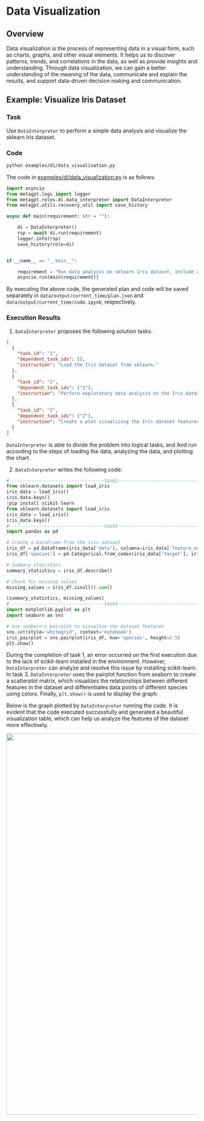 # Data Visualization

## Overview

Data visualization is the process of representing data in a visual form, such as charts, graphs, and other visual elements. It helps us to discover patterns, trends, and correlations in the data, as well as provide insights and understanding. Through data visualization, we can gain a better understanding of the meaning of the data, communicate and explain the results, and support data-driven decision making and communication.

## Example: Visualize Iris Dataset

### Task

Use `DataInterpreter` to perform a simple data analysis and visualize the sklearn Iris dataset.

### Code

```bash
python examples/di/data_visualization.py
```

The code in [examples/di/data_visualization.py](https://github.com/geekan/MetaGPT/blob/main/examples/di/data_visualization.py) is as follows:

```python
import asyncio
from metagpt.logs import logger
from metagpt.roles.di.data_interpreter import DataInterpreter
from metagpt.utils.recovery_util import save_history

async def main(requirement: str = ""):

    di = DataInterpreter()
    rsp = await di.run(requirement)
    logger.info(rsp)
    save_history(role=di)


if __name__ == "__main__":

    requirement = "Run data analysis on sklearn Iris dataset, include a plot"
    asyncio.run(main(requirement))
```

By executing the above code, the generated plan and code will be saved separately in `data/output/current_time/plan.json` and `data/output/current_time/code.ipynb`, respectively.

### Execution Results

1. `DataInterpreter` proposes the following solution tasks:

```json
[
  {
    "task_id": "1",
    "dependent_task_ids": [],
    "instruction": "Load the Iris dataset from sklearn."
  },
  {
    "task_id": "2",
    "dependent_task_ids": ["1"],
    "instruction": "Perform exploratory data analysis on the Iris dataset."
  },
  {
    "task_id": "3",
    "dependent_task_ids": ["2"],
    "instruction": "Create a plot visualizing the Iris dataset features."
  }
]
```

`DataInterpreter` is able to divide the problem into logical tasks, and And run according to the steps of loading the data, analyzing the data, and plotting the chart.

2. `DataInterpreter` writes the following code:

```python
# ----------------------------------task1------------------------------------
from sklearn.datasets import load_iris
iris_data = load_iris()
iris_data.keys()
!pip install scikit-learn
from sklearn.datasets import load_iris
iris_data = load_iris()
iris_data.keys()
# ----------------------------------task2------------------------------------
import pandas as pd

# Create a DataFrame from the iris dataset
iris_df = pd.DataFrame(iris_data['data'], columns=iris_data['feature_names'])
iris_df['species'] = pd.Categorical.from_codes(iris_data['target'], iris_data['target_names'])

# Summary statistics
summary_statistics = iris_df.describe()

# Check for missing values
missing_values = iris_df.isnull().sum()

(summary_statistics, missing_values)
# ----------------------------------task3------------------------------------
import matplotlib.pyplot as plt
import seaborn as sns

# Use seaborn's pairplot to visualize the dataset features
sns.set(style='whitegrid', context='notebook')
iris_pairplot = sns.pairplot(iris_df, hue='species', height=2.5)
plt.show()
```

During the completion of task 1, an error occurred on the first execution due to the lack of scikit-learn installed in the environment. However, `DataInterpreter` can analyze and resolve this issue by installing scikit-learn. In task 3, `DataInterpreter` uses the pairplot function from seaborn to create a scatterplot matrix, which visualizes the relationships between different features in the dataset and differentiates data points of different species using colors. Finally, `plt.show()` is used to display the graph.

Below is the graph plotted by `DataInterpreter` running the code. It is evident that the code executed successfully and generated a beautiful visualization table, which can help us analyze the features of the dataset more effectively.

<div align=center>
<img src="../../../../../public/image/guide/use_cases/interpreter/output.png" width="1000" height="1000"> 
</div>

